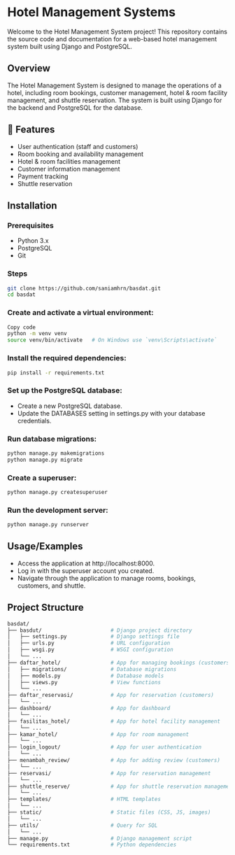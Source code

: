 
# Hotel Management Systems

Welcome to the Hotel Management System project! This repository contains the source code and documentation for a web-based hotel management system built using Django and PostgreSQL.



## Overview

The Hotel Management System is designed to manage the operations of a hotel, including room bookings, customer management, hotel & room facility management, and shuttle reservation. The system is built using Django for the backend and PostgreSQL for the database.
## 🧐 Features

- User authentication (staff and customers)
- Room booking and availability management
- Hotel & room facilities management
- Customer information management
- Payment tracking
- Shuttle reservation



## Installation

### Prerequisites
- Python 3.x
- PostgreSQL
- Git


### Steps
```bash
git clone https://github.com/saniamhrn/basdat.git
cd basdat
```

### Create and activate a virtual environment:
```bash
Copy code
python -m venv venv
source venv/bin/activate   # On Windows use `venv\Scripts\activate`
```

### Install the required dependencies:
```bash
pip install -r requirements.txt
```

### Set up the PostgreSQL database:
- Create a new PostgreSQL database.
- Update the DATABASES setting in settings.py with your database credentials.

### Run database migrations:
```bash
python manage.py makemigrations
python manage.py migrate
```

### Create a superuser:
```bash
python manage.py createsuperuser
```

### Run the development server:
```bash
python manage.py runserver
```
    
## Usage/Examples

- Access the application at http://localhost:8000.
- Log in with the superuser account you created.
- Navigate through the application to manage rooms, bookings, customers, and shuttle.


## Project Structure
```bash
basdat/
├── basdut/                      # Django project directory
│   ├── settings.py              # Django settings file
│   ├── urls.py                  # URL configuration
│   ├── wsgi.py                  # WSGI configuration
│   └── ...
├── daftar_hotel/                # App for managing bookings (customers)
│   ├── migrations/              # Database migrations
│   ├── models.py                # Database models
│   ├── views.py                 # View functions
│   └── ...
├── daftar_reservasi/            # App for reservation (customers)
│   └── ...
├── dashboard/                   # App for dashboard
│   └── ...
├── fasilitas_hotel/             # App for hotel facility management
│   └── ...
├── kamar_hotel/                 # App for room management
│   └── ...
├── login_logout/                # App for user authentication
│   └── ...
├── menambah_review/             # App for adding review (customers)
│   └── ...
├── reservasi/                   # App for reservation management
│   └── ...
├── shuttle_reserve/             # App for shuttle reservation management
│   └── ...
├── templates/                   # HTML templates
│   └── ...
├── static/                      # Static files (CSS, JS, images)
│   └── ...
├── utils/                       # Query for SQL
│   └── ...
├── manage.py                    # Django management script
└── requirements.txt             # Python dependencies
```
